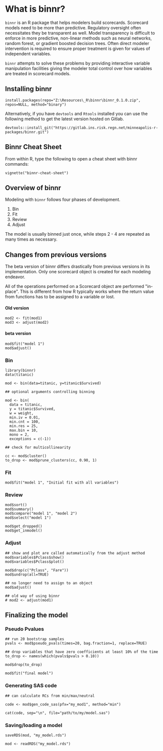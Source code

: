 # What is binnr?

`binnr` is an R package that helps modelers build scorecards. Scorecard models
need to be more than predictive. Regulatory oversight often necessitates they be
transparent as well. Model transparency is difficult to enforce in more
predictive, non-linear methods such as neural networks, random forest, or
gradient boosted decision trees. Often direct modeler intervention is required
to ensure proper treatment is given for values of independent variables.

`binnr` attempts to solve these problems by providing interactive variable
manipulation facilities giving the modeler total control over how variables
are treated in scorecard models.

## Installing binnr

```
install.packages(repo="Z:\Resources\_R\binnr\binnr_0.1.0.zip", repos=NULL, method="binary")
```
Alternatively, if you have `devtools` and `Rtools` installed you can use the 
following method to get the latest version hosted on Gitlab.

```
devtools::install_git("https://gitlab.ins.risk.regn.net/minneapolis-r-packages/binnr.git")
```

## Binnr Cheat Sheet

From within R, type the following to open a cheat sheet with binnr commands:

```
vignette("binnr-cheat-sheet")
```

## Overview of binnr

Modeling with `binnr` follows four phases of development.
 1. Bin
 2. Fit
 3. Review
 4. Adjust
 
The model is usually binned just once, while steps 2 - 4 are repeated as many 
times as necessary.

## Changes from previous versions

The beta version of binnr differs drastically from previous versions in its
implementation. Only one scorecard object is created for each modeling endeavor. 

All of the operations performed on a Scorecard object are performed "in-place".
This is different from how R typically works where the return value from 
functions has to be assigned to a variable or lost. 

#### Old version
```
mod2 <- fit(mod1)
mod3 <- adjust(mod2)
```

#### beta version
```
mod$fit("model 1")
mod$adjust()
```

### Bin
```
library(binnr)
data(titanic)

mod <- bin(data=titanic, y=titanic$Survived)

## optional arguments controlling binning

mod <- bin(
  data = titanic,
  y = titanic$Survived,
  w = weight,
  min.iv = 0.01,
  min.cnt = 100,
  min.res = 25,
  max.bin = 10,
  mono = 2,
  exceptions = c(-1))

## check for multicollinearity

cc <- mod$cluster()
to_drop <- mod$prune_clusters(cc, 0.90, 1)
```

### Fit
```
mod$fit("model 1", "Initial fit with all variables")
```

### Review
```
mod$sort()
mod$summary()
mod$compare("model 1", "model 2")
mod$select("model 1")

mod$get_dropped()
mod$get_inmodel()
```

### Adjust
```
## show and plot are called automatically from the adjust method
mod$variables$Pclass$show()
mod$variables$Pclass$plot()

mod$drop(c("Pclass", "Fare"))
mod$undrop(all=TRUE)

## no longer need to assign to an object
mod$adjust()

## old way of using binnr
# mod2 <- adjust(mod1)
```

## Finalizing the model

### Pseudo Pvalues
```
## run 20 bootstrap samples
pvals <- mod$pseudo_pvals(times=20, bag.fraction=1, replace=TRUE)

## drop variables that have zero coefficients at least 10% of the time
to_drop <- names(which(pvals$pvals > 0.10))

mod$drop(to_drop)

mod$fit("final model")
```

### Generating SAS code
```
## can calculate RCs from min/max/neutral

code <- mod$gen_code_sas(pfx="my_mod1", method="min")

cat(code, sep="\n", file="path/to/my/model.sas")
```

### Saving/loading a model
```
saveRDS(mod, "my_model.rds")

mod <- readRDS("my_model.rds")
```

